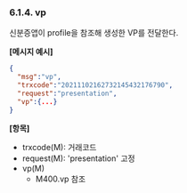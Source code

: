### 6.1.4. vp
신분증앱이 profile을 참조해 생성한 VP를 전달한다.

**[메시지 예시]**

```json
{
  "msg":"vp",
  "trxcode":"20211102162732145432176790",
  "request":"presentation",
  "vp":{...}
}
```

**[항목]**

* trxcode(M): 거래코드
* request(M): 'presentation' 고정
* vp(M)
    * M400.vp 참조

